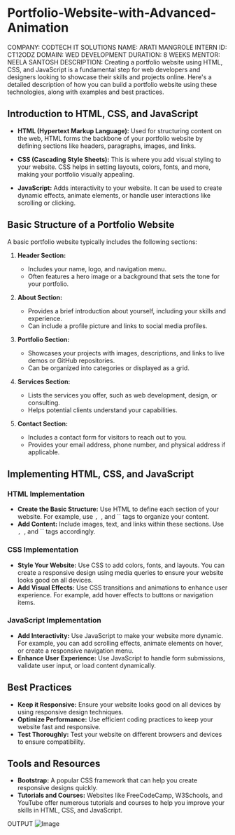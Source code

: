 # Portfolio-Website-with-Advanced-Animation
COMPANY: CODTECH IT SOLUTIONS
NAME: ARATI MANGROLE
INTERN ID: CT12ODZ
DOMAIN: WED DEVELOPMENT
DURATION: 8 WEEKS
MENTOR: NEELA SANTOSH
DESCRIPTION:
Creating a portfolio website using HTML, CSS, and JavaScript is a fundamental step for web developers and designers looking to showcase their skills and projects online. Here's a detailed description of how you can build a portfolio website using these technologies, along with examples and best practices.

## Introduction to HTML, CSS, and JavaScript

- **HTML (Hypertext Markup Language):** Used for structuring content on the web, HTML forms the backbone of your portfolio website by defining sections like headers, paragraphs, images, and links.

- **CSS (Cascading Style Sheets):** This is where you add visual styling to your website. CSS helps in setting layouts, colors, fonts, and more, making your portfolio visually appealing.

- **JavaScript:** Adds interactivity to your website. It can be used to create dynamic effects, animate elements, or handle user interactions like scrolling or clicking.

## Basic Structure of a Portfolio Website

A basic portfolio website typically includes the following sections:

1. **Header Section:**
   - Includes your name, logo, and navigation menu.
   - Often features a hero image or a background that sets the tone for your portfolio.

2. **About Section:**
   - Provides a brief introduction about yourself, including your skills and experience.
   - Can include a profile picture and links to social media profiles.

3. **Portfolio Section:**
   - Showcases your projects with images, descriptions, and links to live demos or GitHub repositories.
   - Can be organized into categories or displayed as a grid.

4. **Services Section:**
   - Lists the services you offer, such as web development, design, or consulting.
   - Helps potential clients understand your capabilities.

5. **Contact Section:**
   - Includes a contact form for visitors to reach out to you.
   - Provides your email address, phone number, and physical address if applicable.

## Implementing HTML, CSS, and JavaScript

### HTML Implementation

- **Create the Basic Structure:** Use HTML to define each section of your website. For example, use ``, ``, and `` tags to organize your content.
- **Add Content:** Include images, text, and links within these sections. Use ``, ``, and `` tags accordingly.

### CSS Implementation

- **Style Your Website:** Use CSS to add colors, fonts, and layouts. You can create a responsive design using media queries to ensure your website looks good on all devices.
- **Add Visual Effects:** Use CSS transitions and animations to enhance user experience. For example, add hover effects to buttons or navigation items.

### JavaScript Implementation

- **Add Interactivity:** Use JavaScript to make your website more dynamic. For example, you can add scrolling effects, animate elements on hover, or create a responsive navigation menu.
- **Enhance User Experience:** Use JavaScript to handle form submissions, validate user input, or load content dynamically.

## Best Practices

- **Keep it Responsive:** Ensure your website looks good on all devices by using responsive design techniques.
- **Optimize Performance:** Use efficient coding practices to keep your website fast and responsive.
- **Test Thoroughly:** Test your website on different browsers and devices to ensure compatibility.

## Tools and Resources

- **Bootstrap:** A popular CSS framework that can help you create responsive designs quickly.
- **Tutorials and Courses:** Websites like FreeCodeCamp, W3Schools, and YouTube offer numerous tutorials and courses to help you improve your skills in HTML, CSS, and JavaScript.

OUTPUT
![Image](https://github.com/user-attachments/assets/329e22fe-0427-4af0-a9cc-3bb37154299c)
